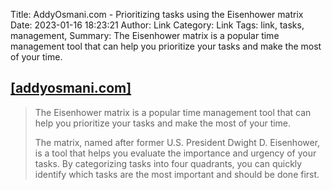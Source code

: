 Title: AddyOsmani.com - Prioritizing tasks using the Eisenhower matrix
Date: 2023-01-16 18:23:21
Author: Link
Category: Link
Tags: link, tasks, management, 
Summary: The Eisenhower matrix is a popular time management tool that can help you prioritize your tasks and make the most of your time.

## [[addyosmani.com]](https://addyosmani.com/blog/eisenhower-matrix/)
> The Eisenhower matrix is a popular time management tool that can help you prioritize your tasks and make the most of your time.
> 
> The matrix, named after former U.S. President Dwight D. Eisenhower, is a tool that helps you evaluate the importance and urgency of your tasks. By categorizing tasks into four quadrants, you can quickly identify which tasks are the most important and should be done first.

